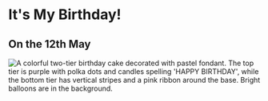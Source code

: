 <!DOCTYPE html>
<html>
  <head>
    <title>My second task</title>
  </head>
  <body>
    <h1>It's My Birthday!</h1>
    <h2>On the 12th May</h2>
    <img
      src="https://raw.githubusercontent.com/appbrewery/webdev/main/birthday-cake3.4.jpeg"
      alt="A colorful two-tier birthday cake decorated with pastel fondant. The top tier is purple with polka dots and candles spelling 'HAPPY BIRTHDAY', while the bottom tier has vertical stripes and a pink ribbon around the base. Bright balloons are in the background."
    />
 
